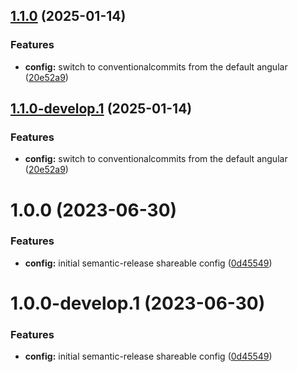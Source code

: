 ## [1.1.0](https://github.com/kuzzleio/semantic-release-config-kuzzle/compare/v1.0.0...v1.1.0) (2025-01-14)

### Features

* **config:** switch to conventionalcommits from the default angular ([20e52a9](https://github.com/kuzzleio/semantic-release-config-kuzzle/commit/20e52a9a4f67e47e57b4d403dc8ab170cde0acd0))

## [1.1.0-develop.1](https://github.com/kuzzleio/semantic-release-config-kuzzle/compare/v1.0.0...v1.1.0-develop.1) (2025-01-14)

### Features

* **config:** switch to conventionalcommits from the default angular ([20e52a9](https://github.com/kuzzleio/semantic-release-config-kuzzle/commit/20e52a9a4f67e47e57b4d403dc8ab170cde0acd0))

# 1.0.0 (2023-06-30)


### Features

* **config:** initial semantic-release shareable config ([0d45549](https://github.com/kuzzleio/semantic-release-config-kuzzle/commit/0d455497dbed49c8ab6a5d2045082bebe33a0065))

# 1.0.0-develop.1 (2023-06-30)


### Features

* **config:** initial semantic-release shareable config ([0d45549](https://github.com/kuzzleio/semantic-release-config-kuzzle/commit/0d455497dbed49c8ab6a5d2045082bebe33a0065))
